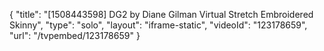 {
    "title": "[1508443598] DG2 by Diane Gilman Virtual Stretch Embroidered Skinny",
    "type": "solo",
    "layout": "iframe-static",
    "videoId": "123178659",
    "url": "\/tvpembed\/123178659"
}